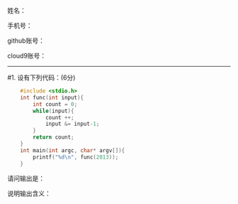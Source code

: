 姓名：

手机号：

github账号：

cloud9账号：

___

#1. 设有下列代码：(6分)
```c++
    #include <stdio.h>
    int func(int input){
        int count = 0;
        while(input){
            count ++;
            input &= input-1;
        }
        return count; 
    }
    int main(int argc, char* argv[]){
        printf("%d\n", func(2013));
    }
```

请问输出是：

说明输出含义：

